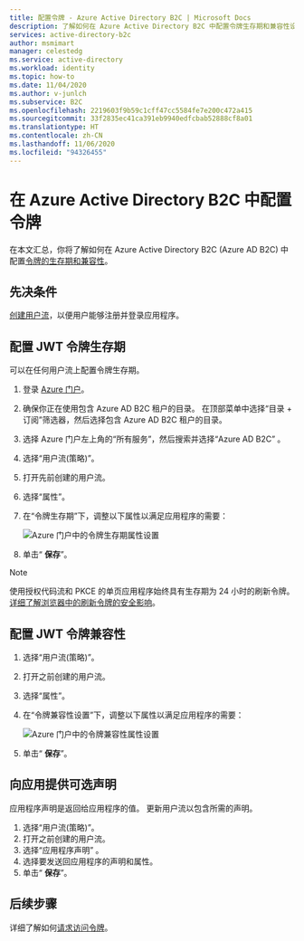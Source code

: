 ```yaml
---
title: 配置令牌 - Azure Active Directory B2C | Microsoft Docs
description: 了解如何在 Azure Active Directory B2C 中配置令牌生存期和兼容性设置。
services: active-directory-b2c
author: msmimart
manager: celestedg
ms.service: active-directory
ms.workload: identity
ms.topic: how-to
ms.date: 11/04/2020
ms.author: v-junlch
ms.subservice: B2C
ms.openlocfilehash: 2219603f9b59c1cff47cc5584fe7e200c472a415
ms.sourcegitcommit: 33f2835ec41ca391eb9940edfcbab52888cf8a01
ms.translationtype: HT
ms.contentlocale: zh-CN
ms.lasthandoff: 11/06/2020
ms.locfileid: "94326455"
---
```

# <a name="configure-tokens-in-azure-active-directory-b2c"></a>在 Azure Active Directory B2C 中配置令牌

在本文汇总，你将了解如何在 Azure Active Directory B2C (Azure AD B2C) 中配置[令牌的生存期和兼容性](tokens-overview.md)。

## <a name="prerequisites"></a>先决条件

[创建用户流](tutorial-create-user-flows.md)，以便用户能够注册并登录应用程序。

## <a name="configure-jwt-token-lifetime"></a>配置 JWT 令牌生存期

可以在任何用户流上配置令牌生存期。

1. 登录 [Azure 门户](https://portal.azure.cn)。
2. 确保你正在使用包含 Azure AD B2C 租户的目录。 在顶部菜单中选择“目录 + 订阅”筛选器，然后选择包含 Azure AD B2C 租户的目录。
3. 选择 Azure 门户左上角的“所有服务”，然后搜索并选择“Azure AD B2C” 。
4. 选择“用户流(策略)”。
5. 打开先前创建的用户流。
6. 选择“属性”。
7. 在“令牌生存期”下，调整以下属性以满足应用程序的需要：

    ![Azure 门户中的令牌生存期属性设置](./media/configure-tokens/token-lifetime.png)

8. 单击“ **保存**”。

> [!NOTE]
> 使用授权代码流和 PKCE 的单页应用程序始终具有生存期为 24 小时的刷新令牌。 [详细了解浏览器中的刷新令牌的安全影响](../active-directory/develop/reference-third-party-cookies-spas.md#security-implications-of-refresh-tokens-in-the-browser)。

## <a name="configure-jwt-token-compatibility"></a>配置 JWT 令牌兼容性

1. 选择“用户流(策略)”。
2. 打开之前创建的用户流。
3. 选择“属性”。
4. 在“令牌兼容性设置”下，调整以下属性以满足应用程序的需要：

    ![Azure 门户中的令牌兼容性属性设置](./media/configure-tokens/token-compatibility.png)

5. 单击“ **保存**”。

## <a name="provide-optional-claims-to-your-app"></a>向应用提供可选声明

应用程序声明是返回给应用程序的值。 更新用户流以包含所需的声明。

1. 选择“用户流(策略)”。
1. 打开之前创建的用户流。
1. 选择“应用程序声明”  。
1. 选择要发送回应用程序的声明和属性。
1. 单击“ **保存**”。


## <a name="next-steps"></a>后续步骤

详细了解如何[请求访问令牌](access-tokens.md)。




